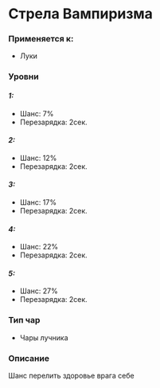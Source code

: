 # Стрела Вампиризма

### Применяется к:

* Луки

### Уровни

#### _1:_&#x20;

* Шанс: 7%
* Перезарядка:  2сек.

#### _2:_

* Шанс: 12%
* Перезарядка:  2сек.&#x20;

#### _3:_&#x20;

* Шанс: 17%
* Перезарядка:  2сек.

#### _4:_

* Шанс: 22%
* Перезарядка:  2сек.&#x20;

#### _5:_

* Шанс: 27%
* Перезарядка:  2сек.&#x20;

### Тип чар

* Чары лучника

### Описание

Шанс перелить здоровье врага себе&#x20;
